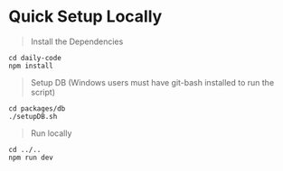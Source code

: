 # Quick Setup Locally

> Install the Dependencies

```
cd daily-code
npm install
```

> Setup DB (Windows users must have git-bash installed to run the script)

```
cd packages/db
./setupDB.sh
```

> Run locally

```
cd ../..
npm run dev
```
